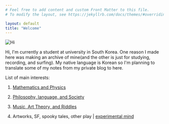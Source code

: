 ```yaml
---
# Feel free to add content and custom Front Matter to this file.
# To modify the layout, see https://jekyllrb.com/docs/themes/#overriding-theme-defaults

layout: default
title: "Welcome"
---
```


![Hi](https://64.media.tumblr.com/18db1c6c26b7afabc2dfeaee912d8526/29b61ec4be516e15-55/s1280x1920/b007f0bf7522b323b4d70ccd4f72446e00d2ace5.pnj)

Hi, I'm currently a student at university in South Korea. One reason I made here was making an archive of mine(and the other is just for studying, recording, and surfing). My native language is Korean so I'm planning to translate some of my notes from my private blog to here. 

List of main interests: 

1. [Mathematics and Physics](./Phys/Phys_content.html)

2. [Philosophy, language, and Society](./P/P_content.html)

3. [Music, Art Theory, and Riddles](./R/R_content.html)

4. Artworks, SF, spooky tales, other play \| [experimental mind](https://ki11dee.github.io/popcornparrot/index.html)